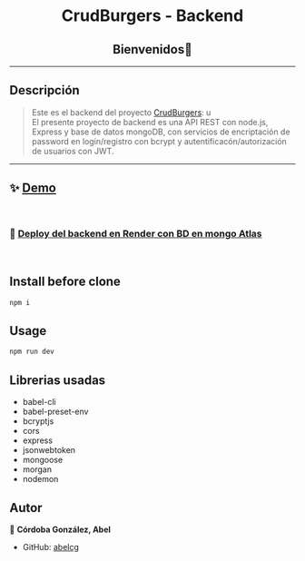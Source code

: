 <h1 align="center">CrudBurgers - Backend</h1>
<h2 align="center">Bienvenidos👋</h2>
<hr>
<p>

## Descripción
> Este es el backend del proyecto [CrudBurgers](https://crudburgersc23i.netlify.app/): u
<br>El presente proyecto de backend es una API REST con node.js, Express y base de datos mongoDB, con servicios de encriptación de password  en login/registro con bcrypt y autentificacón/autorización de usuarios con JWT.

<hr>

## ✨ [Demo](https://crudburgersc23i.netlify.app/)
<br>

### 🌟 [Deploy del backend en Render con BD en mongo Atlas](https://crudburgersc23i.onrender.com/ )
<br>

## Install before clone

```sh
npm i
```
## Usage

```sh
npm run dev
```
## Librerias usadas
- babel-cli
- babel-preset-env
- bcryptjs
- cors
- express
- jsonwebtoken
- mongoose
- morgan
- nodemon
## Autor

👤 **Córdoba González, Abel**

* GitHub: [abelcg](https://github.com/abelcg)

